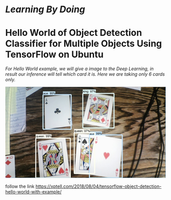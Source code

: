 # *Learning By Doing*

# Hello World of Object Detection Classifier for Multiple Objects Using TensorFlow on Ubuntu

*For Hello World example, we will give a image to the Deep Learning, in result our inference will tell which card it is. Here we are taking only 6 cards only.*
<p align="center">
  <img src="doc/detector1.jpg">
</p>

follow the link
https://xptell.com/2018/08/04/tensorflow-object-detection-hello-world-with-example/
